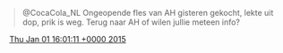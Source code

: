 > @CocaCola\_NL Ongeopende fles van AH gisteren gekocht, lekte uit dop, prik is weg\. Terug naar AH of wilen jullie meteen info?

<img src="../../media/tweet.ico" width="12" /> [Thu Jan 01 16:01:11 +0000 2015](https://twitter.com/DromerDenker/status/550683162448498689)
